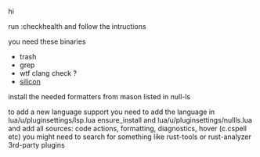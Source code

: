 hi

run :checkhealth and follow the intructions

you need these binaries

- trash
- grep
- wtf clang check ?
- [silicon](https://github.com/aloxaf/silicon)

install the needed formatters from mason
listed in null-ls

to add a new language support you need to add the language in
lua/u/pluginsettings/lsp.lua ensure_install
and
lua/u/pluginsettings/nullls.lua and add all sources:
code actions, formatting, diagnostics, hover (c.cspell etc)
you might need to search for something like rust-tools or rust-analyzer 3rd-party plugins
